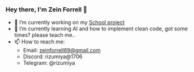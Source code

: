 <!--
**rizumiya/rizumiya** is a ✨ _special_ ✨ repository because its `README.md` (this file) appears on your GitHub profile.

Here are some ideas to get you started:

- 🔭 I’m currently working on ...
- 🌱 I’m currently learning ...
- 👯 I’m looking to collaborate on ...
- 🤔 I’m looking for help with ...
- 💬 Ask me about ...
- 📫 How to reach me: ...
- 😄 Pronouns: ...
- ⚡ Fun fact: ...
-->

### Hey there, I'm Zein Forrell 👋


- 🔭 I’m currently working on my [School project](https://github.com/rizumiya/Program-Aplikasi)
- 🌱 I’m currently learning AI and how to implement clean code, got some times? please teach me..
- 📫 How to reach me:
  - Email: zeinforrell69@gmail.com
  - Discord: rizumiya@1706
  - Telegram: @rizumiya
